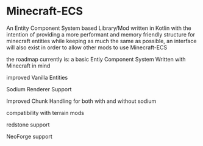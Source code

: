 # Minecraft-ECS
An Entity Component System based Library/Mod written in Kotlin with the intention of providing a more performant and memory friendly structure for minecraft entities while keeping as much the same as possible, an interface will also exist in order to allow other mods to use Minecraft-ECS

the roadmap currently is:
a basic Entiy Component System Written with Minecraft in mind

improved Vanilla Entities

Sodium Renderer Support

Improved Chunk Handling for both with and without sodium

compatibility with terrain mods

redstone support

NeoForge support
